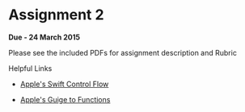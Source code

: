 # Assignment 2

**Due - 24 March 2015**

Please see the included PDFs for assignment description and Rubric

Helpful Links

* [Apple's Swift Control Flow](https://developer.apple.com/library/ios/documentation/Swift/Conceptual/Swift_Programming_Language/ControlFlow.html)

* [Apple's Guige to Functions](https://developer.apple.com/library/prerelease/mac/documentation/Swift/Conceptual/Swift_Programming_Language/Functions.html#//apple_ref/doc/uid/TP40014097-CH10-XID_245)
